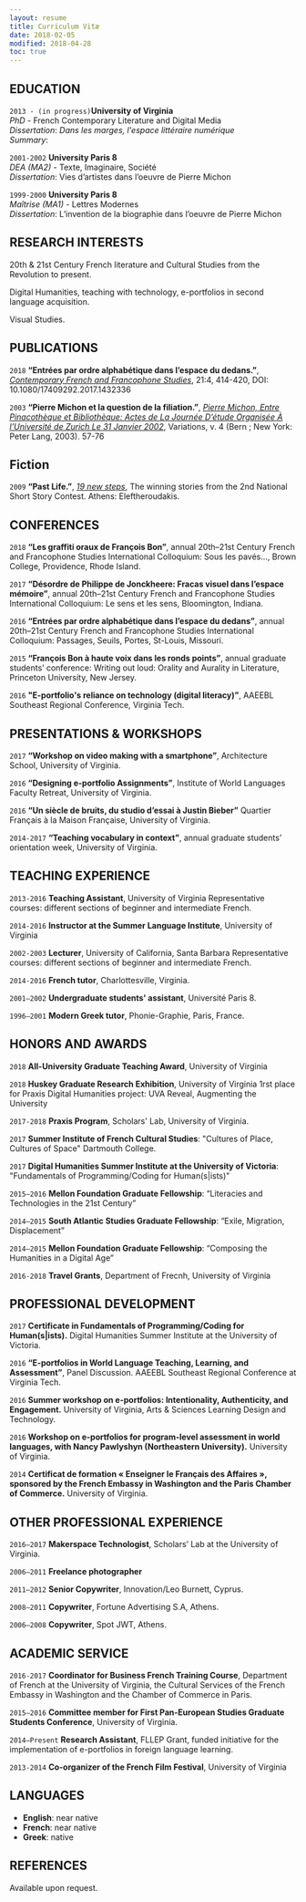 ```yaml
---
layout: resume
title: Curriculum Vitæ
date: 2018-02-05
modified: 2018-04-28
toc: true
---
```


<!--
## CURRENTLY
- PhD candidate in the Department of French in University of Virginia
- Praxis Fellow at the Scholars' Lab
-->

<!--
Use this snippet code to add a link to download CV in pdf.
[Download PDF]({{ "/assets/docs/CV18.pdf" | absolute_url }})
-->

## EDUCATION


`2013 - (in progress)`__University of Virginia__  
_PhD_ - French Contemporary Literature and Digital Media  
_Dissertation_: _Dans les marges, l'espace littéraire numérique_  
_Summary_: 

`2001-2002` __University Paris 8__    
_DEA (MA2)_ - Texte, Imaginaire, Société     
_Dissertation_: Vies d’artistes dans l’oeuvre de Pierre Michon

`1999-2000` __University Paris 8__  
_Maîtrise (MA1)_ - Lettres Modernes   
_Dissertation_: L’invention de la biographie dans l’oeuvre de Pierre Michon  

## RESEARCH INTERESTS

20th & 21st Century French literature and Cultural Studies from the Revolution to present.

Digital Humanities, teaching with technology, e-portfolios in second language acquisition.

Visual Studies.

## PUBLICATIONS

`2018` __“Entrées par ordre alphabétique dans l’espace du dedans.”__, [_Contemporary French and Francophone Studies_](https://tandfonline.com/toc/gsit20/21/4?nav=tocList), 21:4, 414-420, DOI: 10.1080/17409292.2017.1432336

`2003`
__“Pierre Michon et la question de la filiation.”__, [_Pierre Michon, Entre Pinacothèque et Bibliothèque: Actes de La Journée D’étude Organisée À l’Université de Zurich Le 31 Janvier 2002_](https://www.peterlang.com/view/product/9301), Variations, v. 4 (Bern ; New York: Peter Lang, 2003). 57-76

## Fiction

`2009`
__“Past Life.”__, [_19 new steps_](http://www.biblionet.gr/book/144036/%CE%A3%CF%85%CE%BB%CE%BB%CE%BF%CE%B3%CE%B9%CE%BA%CF%8C_%CE%AD%CF%81%CE%B3%CE%BF/19_%CE%BD%CE%AD%CE%B1_%CE%B2%CE%AE%CE%BC%CE%B1%CF%84%CE%B1), The winning stories from the 2nd National Short Story Contest. Athens: Eleftheroudakis.

## CONFERENCES

`2018`
__“Les graffiti oraux de François Bon”__, annual 20th–21st Century French and Francophone Studies International Colloquium: Sous les pavés..., Brown College, Providence, Rhode Island.

`2017`
__“Désordre de Philippe de Jonckheere: Fracas visuel dans l’espace mémoire”__, annual 20th–21st Century French and Francophone Studies International Colloquium: Le sens et les sens, Bloomington, Indiana.

`2016`
__“Entrées par ordre alphabétique dans l’espace du dedans”__, annual 20th–21st Century French and Francophone Studies International Colloquium: Passages, Seuils, Portes, St-Louis, Missouri.

`2015`
__“François Bon à haute voix dans les ronds points”__, annual graduate students’ conference: Writing out loud: Orality and Aurality in Literature, Princeton University, New Jersey.

`2016`
__"E-portfolio's reliance on technology (digital literacy)”__, AAEEBL Southeast Regional Conference, Virginia Tech.

## PRESENTATIONS & WORKSHOPS

`2017`
__“Workshop on video making with a smartphone”__, Architecture School, University of Virginia.

`2016`
__“Designing e-portfolio Assignments”__, Institute of World Languages Faculty Retreat, University of Virginia.

`2016`
__“Un siècle de bruits, du studio d’essai à Justin Bieber”__ Quartier Français à la Maison Française, University of Virginia.

`2014-2017`
__“Teaching vocabulary in context”__, annual graduate students’ orientation week, University of Virginia.


## TEACHING EXPERIENCE
`2013-2016`
__Teaching Assistant__, University of Virginia
Representative courses: different sections of beginner and intermediate French.

`2014-2016`
__Instructor at the Summer Language Institute__, University of Virginia

`2002-2003`
__Lecturer__, University of California, Santa Barbara
Representative courses: different sections of beginner and intermediate French.

`2014-2016`
__French tutor__, Charlottesville, Virginia.  

`2001–2002`
__Undergraduate students' assistant__, Université Paris 8.

`1996–2001`
__Modern Greek tutor__, Phonie-Graphie, Paris, France.


## HONORS AND AWARDS  

`2018`
__All-University Graduate Teaching Award__, University of Virginia

`2018`
__Huskey Graduate Research Exhibition__, University of Virginia
1rst place for Praxis Digital Humanities project: UVA Reveal, Augmenting the University

`2017-2018`
__Praxis Program__, Scholars' Lab, University of Virginia.  

`2017`
__Summer Institute of French Cultural Studies__: "Cultures of Place, Cultures of Space" Dartmouth College.  

`2017`
__Digital Humanities Summer Institute at the University of Victoria__: "Fundamentals of Programming/Coding for Human(s|ists)"

`2015–2016`
__Mellon Foundation Graduate Fellowship__: “Literacies and Technologies in the 21st Century”

`2014–2015`
__South Atlantic Studies Graduate Fellowship__: “Exile, Migration, Displacement”

`2014–2015`
__Mellon Foundation Graduate Fellowship__: “Composing the Humanities in a Digital Age”   

`2016-2018`
__Travel Grants__, Department of Frecnh, University of Virginia   

## PROFESSIONAL DEVELOPMENT

`2017`
__Certificate in Fundamentals of Programming/Coding for Human(s|ists).__ Digital Humanities Summer Institute at the University of Victoria.

`2016`
__“E-portfolios in World Language Teaching, Learning, and Assessment”__, Panel Discussion. AAEEBL Southeast Regional Conference at Virginia Tech.

`2016`
__Summer workshop on e-portfolios: Intentionality, Authenticity, and Engagement.__ University of Virginia, Arts & Sciences Learning Design and Technology.

`2016`
__Workshop on e-portfolios for program-level assessment in world languages, with Nancy Pawlyshyn (Northeastern University).__ University of Virginia.

`2014`
__Certificat de formation « Enseigner le Français des Affaires », sponsored by the French Embassy in Washington and the Paris Chamber of Commerce.__ University of Virginia.

## OTHER PROFESSIONAL EXPERIENCE

`2016–2017`
__Makerspace Technologist__, Scholars’ Lab at the University of Virginia.

`2006–2011`
__Freelance photographer__

`2011–2012`
__Senior Copywriter__, Innovation/Leo Burnett, Cyprus.

`2008–2011`
__Copywriter__, Fortune Advertising S.A, Athens.

`2006–2008`
__Copywriter__, Spot JWT, Athens.

## ACADEMIC SERVICE

`2016-2017`
__Coordinator for Business French Training Course__, Department of French at the University of Virginia, the Cultural Services of the French Embassy in Washington and the Chamber of Commerce in Paris.

`2015–2016`
__Committee member for First Pan-European Studies Graduate Students Conference__, University of Virginia.

`2014–Present`
__Research Assistant__, FLLEP Grant, funded initiative for the implementation of e-portfolios in foreign language learning.

`2013-2014`
__Co-organizer of the French Film Festival__, University of Virginia

## LANGUAGES

- __English__: near native  
- __French__: near native  
- __Greek__: native  

## REFERENCES

Available upon request.
